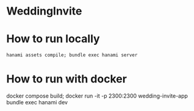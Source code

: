 # WeddingInvite

# How to run locally

`hanami assets compile; bundle exec hanami server`

# How to run with docker

docker compose build; docker run -it -p 2300:2300 wedding-invite-app bundle exec hanami dev

